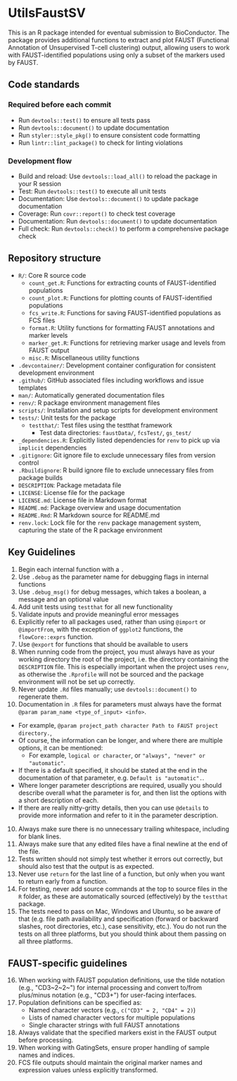 # UtilsFaustSV

This is an R package intended for eventual submission to BioConductor.
The package provides additional functions to extract and plot FAUST (Functional Annotation of Unsupervised T-cell clustering) output, allowing users to work with FAUST-identified populations using only a subset of the markers used by FAUST.

## Code standards

### Required before each commit

- Run `devtools::test()` to ensure all tests pass
- Run `devtools::document()` to update documentation
- Run `styler::style_pkg()` to ensure consistent code formatting
- Run `lintr::lint_package()` to check for linting violations

### Development flow

- Build and reload: Use `devtools::load_all()` to reload the package in your R session
- Test: Run `devtools::test()` to execute all unit tests
- Documentation: Use `devtools::document()` to update package documentation
- Coverage: Run `covr::report()` to check test coverage
- Documentation: Run `devtools::document()` to update documentation
- Full check: Run `devtools::check()` to perform a comprehensive package check

## Repository structure

- `R/`: Core R source code
  - `count_get.R`: Functions for extracting counts of FAUST-identified populations
  - `count_plot.R`: Functions for plotting counts of FAUST-identified populations
  - `fcs_write.R`: Functions for saving FAUST-identified populations as FCS files
  - `format.R`: Utility functions for formatting FAUST annotations and marker levels
  - `marker_get.R`: Functions for retrieving marker usage and levels from FAUST output
  - `misc.R`: Miscellaneous utility functions
- `.devcontainer/`: Development container configuration for consistent development environment
- `.github/`: GitHub associated files including workflows and issue templates
- `man/`: Automatically generated documentation files
- `renv/`: R package environment management files
- `scripts/`: Installation and setup scripts for development environment
- `tests/`: Unit tests for the package
  - `testthat/`: Test files using the testthat framework
    - Test data directories: `faustData/`, `fcsTest/`, `gs_test/`
- `_dependencies.R`: Explicitly listed dependencies for `renv` to pick up via `implicit` dependencies
- `.gitignore`: Git ignore file to exclude unnecessary files from version control
- `.Rbuildignore`: R build ignore file to exclude unnecessary files from package builds
- `DESCRIPTION`: Package metadata file
- `LICENSE`: License file for the package
- `LICENSE.md`: License file in Markdown format
- `README.md`: Package overview and usage documentation
- `README.Rmd`: R Markdown source for README.md
- `renv.lock`: Lock file for the `renv` package management system, capturing the state of the R package environment

## Key Guidelines

1. Begin each internal function with a `.`
2. Use `.debug` as the parameter name for debugging flags in internal functions
3. Use `.debug_msg()` for debug messages, which takes a boolean, a message and an optional value
4. Add unit tests using `testthat` for all new functionality
5. Validate inputs and provide meaningful error messages
6. Explicitly refer to all packages used, rather than using `@import` or `@importFrom`, with the exception of `ggplot2` functions, the `flowCore::exprs` function.
7. Use `@export` for functions that should be available to users
8. When running code from the project, you must always have as your working directory the root of the project, i.e. the directory containing the `DESCRIPTION` file. This is especially important when the project uses `renv`, as otherwise the `.Rprofile` will not be sourced and the package environment will not be set up correctly.
8. Never update `.Rd` files manually; use `devtools::document()` to regenerate them.
9. Documentation in `.R` files for parameters must always have the format `@param param_name <type_of_input> <info>`.
  - For example, `@param project_path character Path to FAUST project directory.`,
  - Of course, the information can be longer, and where there are multiple options, it can be mentioned:
    - For example, `logical or character`, or `"always", "never" or "automatic"`.
  - If there is a default specified, it should be stated at the end in the documentation of that parameter, e.g. `Default is "automatic".`.
  - Where longer parameter descriptions are required, usually you should describe overall what the parameter is for, and then list the options with a short description of each.
  - If there are really nitty-gritty details, then you can use `@details` to provide more information and refer to it in the parameter description.
10. Always make sure there is no unnecessary trailing whitespace, including for blank lines.
11. Always make sure that any edited files have a final newline at the end of the file.
12. Tests written should not simply test whether it errors out correctly, but should also test that the output is as expected.
13. Never use `return` for the last line of a function, but only when you want to return early from a function.
14. For testing, never add source commands at the top to source files in the `R` folder, as these are automatically sourced (effectively) by the `testthat` package.
15. The tests need to pass on Mac, Windows and Ubuntu, so be aware of that (e.g. file path availability and specification (forward or backward slashes, root directories, etc.), case sensitivity, etc.). You do not run the tests on all three platforms, but you should think about them passing on all three platforms.

## FAUST-specific guidelines

16. When working with FAUST population definitions, use the tilde notation (e.g., "CD3~2~2~") for internal processing and convert to/from plus/minus notation (e.g., "CD3+") for user-facing interfaces.
17. Population definitions can be specified as:
    - Named character vectors (e.g., `c("CD3" = 2, "CD4" = 2)`)
    - Lists of named character vectors for multiple populations
    - Single character strings with full FAUST annotations
18. Always validate that the specified markers exist in the FAUST output before processing.
19. When working with GatingSets, ensure proper handling of sample names and indices.
20. FCS file outputs should maintain the original marker names and expression values unless explicitly transformed.